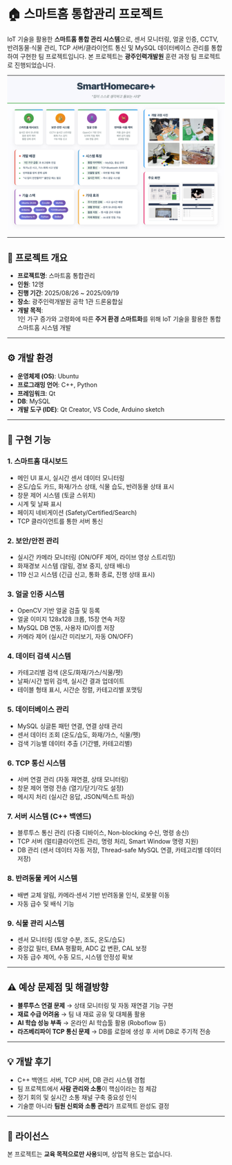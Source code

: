 # 🏠 스마트홈 통합관리 프로젝트

IoT 기술을 활용한 **스마트홈 통합 관리 시스템**으로, 센서 모니터링, 얼굴 인증, CCTV, 반려동물·식물 관리, TCP 서버/클라이언트 통신 및 MySQL 데이터베이스 관리를 통합하여 구현한 팀 프로젝트입니다.
본 프로젝트는 **광주인력개발원** 훈련 과정 팀 프로젝트로 진행되었습니다.

![포스터](imgs/483_20250917154254.png)


---

## 📌 프로젝트 개요
- **프로젝트명**: 스마트홈 통합관리  
- **인원**: 12명
- **진행 기간**: 2025/08/26 ~ 2025/09/19  
- **장소**: 광주인력개발원 공학 1관 드론융합실  
- **개발 목적**:  
  1인 가구 증가와 고령화에 따른 **주거 환경 스마트화**를 위해 IoT 기술을 활용한 통합 스마트홈 시스템 개발  

---

## ⚙️ 개발 환경
- **운영체제 (OS)**: Ubuntu  
- **프로그래밍 언어**: C++, Python  
- **프레임워크**: Qt  
- **DB**: MySQL  
- **개발 도구 (IDE)**: Qt Creator, VS Code, Arduino sketch  

---

## 🚀 구현 기능

### 1. 스마트홈 대시보드
- 메인 UI 표시, 실시간 센서 데이터 모니터링  
- 온도/습도 카드, 화재/가스 상태, 식물 습도, 반려동물 상태 표시  
- 창문 제어 시스템 (토글 스위치)  
- 시계 및 날짜 표시  
- 페이지 네비게이션 (Safety/Certified/Search)  
- TCP 클라이언트를 통한 서버 통신  

### 2. 보안/안전 관리
- 실시간 카메라 모니터링 (ON/OFF 제어, 라이브 영상 스트리밍)  
- 화재경보 시스템 (알림, 경보 중지, 상태 배너)  
- 119 신고 시스템 (긴급 신고, 통화 종료, 진행 상태 표시)  

### 3. 얼굴 인증 시스템
- OpenCV 기반 얼굴 검출 및 등록  
- 얼굴 이미지 128x128 크롭, 15장 연속 저장  
- MySQL DB 연동, 사용자 ID/이름 저장  
- 카메라 제어 (실시간 미리보기, 자동 ON/OFF)  

### 4. 데이터 검색 시스템
- 카테고리별 검색 (온도/화재/가스/식물/펫)  
- 날짜/시간 범위 검색, 실시간 결과 업데이트  
- 테이블 형태 표시, 시간순 정렬, 카테고리별 포맷팅  

### 5. 데이터베이스 관리
- MySQL 싱글톤 패턴 연결, 연결 상태 관리  
- 센서 데이터 조회 (온도/습도, 화재/가스, 식물/펫)  
- 검색 기능별 데이터 추출 (기간별, 카테고리별)  

### 6. TCP 통신 시스템
- 서버 연결 관리 (자동 재연결, 상태 모니터링)  
- 창문 제어 명령 전송 (열기/닫기/각도 설정)  
- 메시지 처리 (실시간 응답, JSON/텍스트 파싱)  

### 7. 서버 시스템 (C++ 백엔드)
- 블루투스 통신 관리 (다중 디바이스, Non-blocking 수신, 명령 송신)  
- TCP 서버 (멀티클라이언트 관리, 명령 처리, Smart Window 명령 지원)  
- DB 관리 (센서 데이터 자동 저장, Thread-safe MySQL 연결, 카테고리별 데이터 저장)  

### 8. 반려동물 케어 시스템
- 배변 교체 알림, 카메라·센서 기반 반려동물 인식, 로봇팔 이동  
- 자동 급수 및 배식 기능  

### 9. 식물 관리 시스템
- 센서 모니터링 (토양 수분, 조도, 온도/습도)  
- 중앙값 필터, EMA 평활화, ADC 값 변환, CAL 보정  
- 자동 급수 제어, 수동 모드, 시스템 안정성 확보  

---

## ⚠️ 예상 문제점 및 해결방향
- **블루투스 연결 문제** → 상태 모니터링 및 자동 재연결 기능 구현  
- **재료 수급 어려움** → 팀 내 재료 공유 및 대체품 활용  
- **AI 학습 성능 부족** → 온라인 AI 학습툴 활용 (Roboflow 등)  
- **라즈베리파이 TCP 통신 문제** → DB를 로컬에 생성 후 서버 DB로 주기적 전송  

---

## 💡 개발 후기
- C++ 백엔드 서버, TCP 서버, DB 관리 시스템 경험  
- 팀 프로젝트에서 **사람 관리와 소통**이 핵심이라는 점 체감  
- 정기 회의 및 실시간 소통 채널 구축 중요성 인식  
- 기술뿐 아니라 **팀원 신뢰와 소통 관리**가 프로젝트 완성도 결정  

---

## 📜 라이선스
본 프로젝트는 **교육 목적으로만 사용**되며, 상업적 용도는 없습니다.
